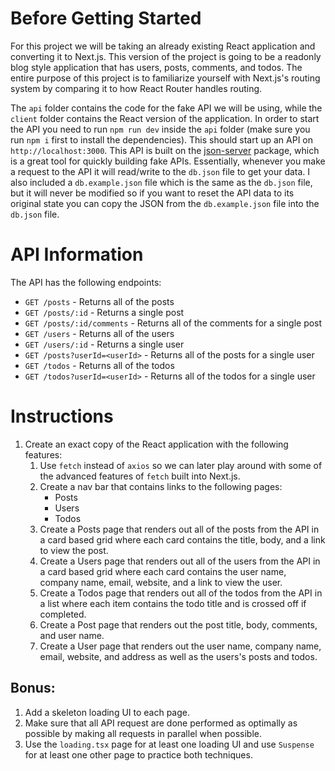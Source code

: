 # Before Getting Started

For this project we will be taking an already existing React application and converting it to Next.js. This version of the project is going to be a readonly blog style application that has users, posts, comments, and todos. The entire purpose of this project is to familiarize yourself with Next.js's routing system by comparing it to how React Router handles routing.

The `api` folder contains the code for the fake API we will be using, while the `client` folder contains the React version of the application. In order to start the API you need to run `npm run dev` inside the `api` folder (make sure you run `npm i` first to install the dependencies). This should start up an API on `http://localhost:3000`. This API is built on the [json-server](https://www.npmjs.com/package/json-server) package, which is a great tool for quickly building fake APIs. Essentially, whenever you make a request to the API it will read/write to the `db.json` file to get your data. I also included a `db.example.json` file which is the same as the `db.json` file, but it will never be modified so if you want to reset the API data to its original state you can copy the JSON from the `db.example.json` file into the `db.json` file.

# API Information

The API has the following endpoints:

- `GET /posts` - Returns all of the posts
- `GET /posts/:id` - Returns a single post
- `GET /posts/:id/comments` - Returns all of the comments for a single post
- `GET /users` - Returns all of the users
- `GET /users/:id` - Returns a single user
- `GET /posts?userId=<userId>` - Returns all of the posts for a single user
- `GET /todos` - Returns all of the todos
- `GET /todos?userId=<userId>` - Returns all of the todos for a single user

# Instructions

1. Create an exact copy of the React application with the following features:
   1. Use `fetch` instead of `axios` so we can later play around with some of the advanced features of `fetch` built into Next.js.
   2. Create a nav bar that contains links to the following pages:
      - Posts
      - Users
      - Todos
   3. Create a Posts page that renders out all of the posts from the API in a card based grid where each card contains the title, body, and a link to view the post.
   4. Create a Users page that renders out all of the users from the API in a card based grid where each card contains the user name, company name, email, website, and a link to view the user.
   5. Create a Todos page that renders out all of the todos from the API in a list where each item contains the todo title and is crossed off if completed.
   6. Create a Post page that renders out the post title, body, comments, and user name.
   7. Create a User page that renders out the user name, company name, email, website, and address as well as the users's posts and todos.

## Bonus:

1. Add a skeleton loading UI to each page.
2. Make sure that all API request are done performed as optimally as possible by making all requests in parallel when possible.
3. Use the `loading.tsx` page for at least one loading UI and use `Suspense` for at least one other page to practice both techniques.

